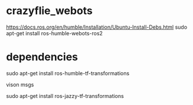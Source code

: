 # crazyflie_webots

https://docs.ros.org/en/humble/Installation/Ubuntu-Install-Debs.html
sudo apt-get install ros-humble-webots-ros2

# dependencies

sudo apt-get install ros-humble-tf-transformations


vison msgs



sudo apt-get install ros-jazzy-tf-transformations
